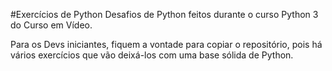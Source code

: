 #Exercícios de Python
 Desafios de Python feitos durante o curso Python 3 do Curso em Vídeo.
 
 Para os Devs iniciantes, fiquem a vontade para copiar o repositório, pois há vários exercícios que vão deixá-los com uma base sólida de Python.

